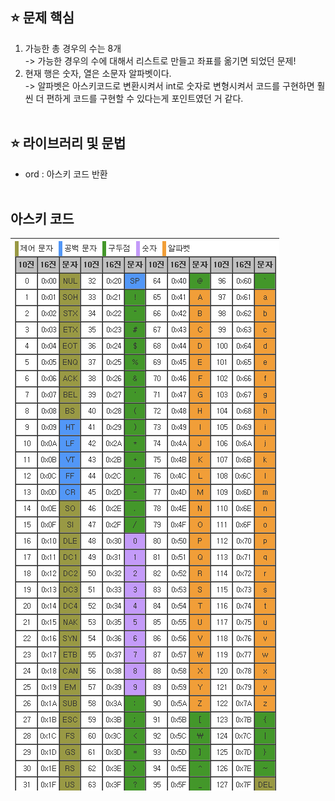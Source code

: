 ## ⭐ 문제 핵심
1. 가능한 총 경우의 수는 8개 <br/>
-> 가능한 경우의 수에 대해서 리스트로 만들고 좌표를 옮기면 되었던 문제!
2. 현재 행은 숫자, 열은 소문자 알파벳이다. <br/>
-> 알파벳은 아스키코드로 변환시켜서 int로 숫자로 변형시켜서 코드를 구현하면 훨씬 더 편하게 코드를 구현할 수 있다는게 포인트였던 거 같다. <br/><br/>

## ⭐ 라이브러리 및 문법
- ord : 아스키 코드 반환  <br/><br/>

## 아스키 코드
![alt text](image.png)
